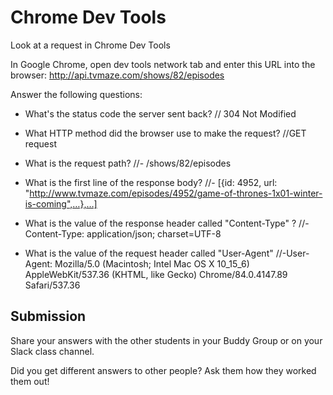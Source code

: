 # Chrome Dev Tools

Look at a request in Chrome Dev Tools

In Google Chrome, open dev tools network tab and enter this URL into the browser: http://api.tvmaze.com/shows/82/episodes

Answer the following questions:

- What's the status code the server sent back?
// 304 Not Modified
- What HTTP method did the browser use to make the request?
//GET request
- What is the request path?
//- /shows/82/episodes
- What is the first line of the response body?
//- [{id: 4952, url: "http://www.tvmaze.com/episodes/4952/game-of-thrones-1x01-winter-is-coming",…},…]

- What is the value of the response header called "Content-Type" ?
//-Content-Type: application/json; charset=UTF-8

- What is the value of the request header called "User-Agent"
//-User-Agent: Mozilla/5.0 (Macintosh; Intel Mac OS X 10_15_6) AppleWebKit/537.36 (KHTML, like Gecko) Chrome/84.0.4147.89 Safari/537.36


## Submission

Share your answers with the other students in your Buddy Group or on your Slack class channel.

Did you get different answers to other people? Ask them how they worked them out!
